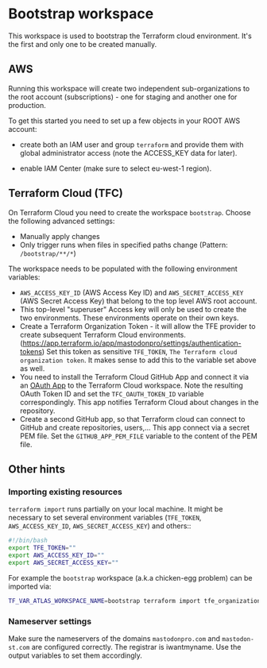 # Bootstrap workspace

This workspace is used to bootstrap the Terraform cloud environment. It's the
first and only one to be created manually.

## AWS

Running this workspace will create two independent sub-organizations to the
root account (subscriptions) - one for staging and another one for production.

To get this started you need to set up a few objects in your ROOT AWS account:

- create both an IAM user and group `terraform` and provide them with
  global administrator access (note the ACCESS_KEY data for later).

- enable IAM Center (make sure to select eu-west-1 region).

## Terraform Cloud (TFC)

On Terraform Cloud you need to create the workspace `bootstrap`.
Choose the following advanced settings:

- Manually apply changes
- Only trigger runs when files in specified paths change (Pattern:
  `/bootstrap/**/*`)

The workspace needs to be populated with the following environment variables:

- `AWS_ACCESS_KEY_ID` (AWS Access Key ID) and `AWS_SECRET_ACCESS_KEY`
  (AWS Secret Access Key) that belong to the top level AWS root account.
- This top-level "superuser" Access key will only be used to create the
  two environments. These environments operate on their own keys.
- Create a Terraform Organization Token - it will allow the TFE provider
  to create subsequent Terraform Cloud environments.
  (<https://app.terraform.io/app/mastodonpro/settings/authentication-tokens>)
  Set this token as sensitive `TFE_TOKEN`, `The Terraform cloud organization
  token`. It makes sense to add this to the variable set above as well.
- You need to install the Terraform Cloud GitHub App and connect it via an
  [OAuth App](https://www.terraform.io/docs/cloud/vcs/github.html) to the
  Terraform Cloud workspace. Note the resulting OAuth Token ID and set the
  `TFC_OAUTH_TOKEN_ID` variable correspondingly. This app notifies Terraform
  Cloud about changes in the repository.
- Create a second GitHub app, so that Terraform cloud can connect to GitHub
  and create repositories, users,... This app connect via a secret PEM file.
  Set the `GITHUB_APP_PEM_FILE` variable to the content of the PEM file.

## Other hints

### Importing existing resources

`terraform import` runs partially on your local machine. It might be necessary
to set several environment variables (`TFE_TOKEN`, `AWS_ACCESS_KEY_ID`,
`AWS_SECRET_ACCESS_KEY`) and others::

```bash
#!/bin/bash
export TFE_TOKEN=""
export AWS_ACCESS_KEY_ID=""
export AWS_SECRET_ACCESS_KEY=""
```

For example the `bootstrap` workspace (a.k.a chicken-egg problem) can be
imported via:

```bash
TF_VAR_ATLAS_WORKSPACE_NAME=bootstrap terraform import tfe_organization.mastodonpro mastodonpro
```

### Nameserver settings

Make sure the nameservers of the domains `mastodonpro.com` and `mastodon-st.com`
are configured correctly. The registrar is iwantmyname. Use the output variables
to set them accordingly.
